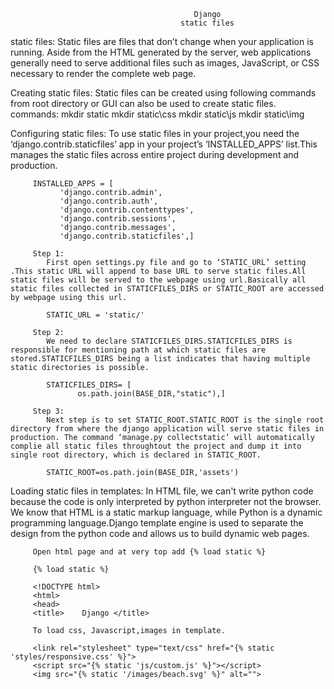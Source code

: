                                              Django
                                          static files 


static files:
         Static files are files that don’t change when your application is running. Aside from the HTML generated by the server, web applications generally need to serve additional files such as images, JavaScript, or CSS necessary to render the complete web page.

Creating static files:
         Static files can be created using following commands from root directory or GUI can also be used to create static files.
         commands:
            mkdir static
            mkdir static\css
            mkdir static\js
            mkdir static\img

Configuring static files:
         To use static files in your project,you need the ‘django.contrib.staticfiles’ app in your project’s ‘INSTALLED_APPS’ list.This manages the static files across entire project during development and production.

         INSTALLED_APPS = [
               'django.contrib.admin',
               'django.contrib.auth',
               'django.contrib.contenttypes',
               'django.contrib.sessions',
               'django.contrib.messages',
               'django.contrib.staticfiles',]
         
         Step 1:
            First open settings.py file and go to ‘STATIC_URL’ setting .This static URL will append to base URL to serve static files.All static files will be served to the webpage using url.Basically all static files collected in STATICFILES_DIRS or STATIC_ROOT are accessed by webpage using this url.

            STATIC_URL = 'static/'
 
         Step 2:
            We need to declare STATICFILES_DIRS.STATICFILES_DIRS is responsible for mentioning path at which static files are stored.STATICFILES_DIRS being a list indicates that having multiple static directories is possible.

            STATICFILES_DIRS= [
                   os.path.join(BASE_DIR,"static"),]
         
         Step 3:
            Next step is to set STATIC_ROOT.STATIC_ROOT is the single root directory from where the django application will serve static files in production. The command ‘manage.py collectstatic’ will automatically complie all static files throughtout the project and dump it into single root directory, which is declared in STATIC_ROOT. 

            STATIC_ROOT=os.path.join(BASE_DIR,'assets')


Loading static files in templates:
         In HTML file, we can't write python code because the code is only interpreted by python interpreter not the browser. We know that HTML is a static markup language, while Python is a dynamic programming language.Django template engine is used to separate the design from the python code and allows us to build dynamic web pages.
        
         Open html page and at very top add {% load static %}

         {% load static %}

         <!DOCTYPE html>
         <html>
         <head>
         <title>    Django </title>

         To load css, Javascript,images in template.

         <link rel="stylesheet" type="text/css" href="{% static 'styles/responsive.css' %}">
         <script src="{% static 'js/custom.js' %}"></script>
         <img src="{% static '/images/beach.svg' %}" alt="">

 